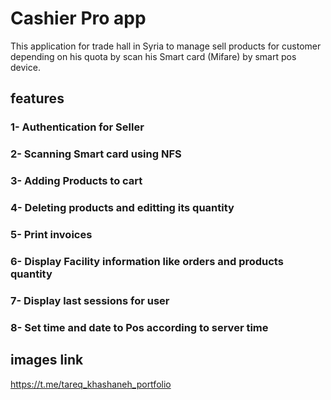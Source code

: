 # Cashier Pro app 

This application for trade hall in Syria to manage sell products for customer depending on his quota by scan his Smart card (Mifare) by smart pos device.

## features

### 1- Authentication for Seller
### 2- Scanning Smart card using NFS
### 3- Adding Products to cart
### 4- Deleting products and editting its quantity 
### 5- Print invoices
### 6- Display Facility information like orders and products quantity
### 7- Display last sessions for user
### 8- Set time and date to Pos according to server time
## images link
https://t.me/tareq_khashaneh_portfolio
